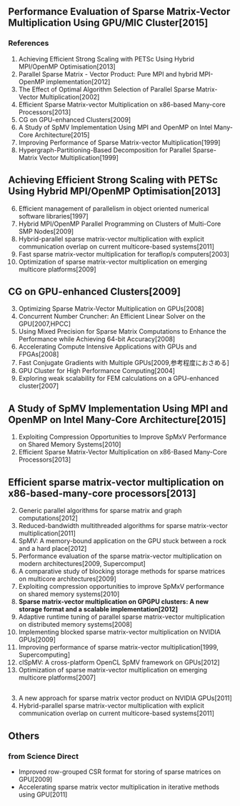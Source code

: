 ## Performance Evaluation of Sparse Matrix-Vector Multiplication Using GPU/MIC Cluster[2015]
### References
1. Achieving Efficient Strong Scaling with PETSc Using Hybrid MPI/OpenMP Optimisation[2013]
2. Parallel Sparse Matrix - Vector Product: Pure MPI and hybrid MPI-OpenMP implementation[2012]
3. The Effect of Optimal Algorithm Selection of Parallel Sparse Matrix-Vector Multiplication[2002]
4. Efficient Sparse Matrix-vector Multiplication on x86-based Many-core Processors[2013]
5. CG on GPU-enhanced Clusters[2009]
6. A Study of SpMV Implementation Using MPI and OpenMP on Intel Many-Core Architecture[2015]
7. Improving Performance of Sparse Matrix-vector Multiplication[1999]
8. Hypergraph-Partitioning-Based Decomposition for Parallel Sparse-Matrix Vector Multiplication[1999]

## Achieving Efficient Strong Scaling with PETSc Using Hybrid MPI/OpenMP Optimisation[2013]
6. Efficient management of parallelism in object oriented numerical software libraries[1997]
11. Hybrid MPI/OpenMP Parallel Programming on Clusters of Multi-Core SMP Nodes[2009]
13. Hybrid-parallel sparse matrix-vector multiplication with explicit communication overlap on current multicore-based systems[2011]
14. Fast sparse matrix-vector multiplication for teraflop/s computers[2003]
15. Optimization of sparse matrix-vector multiplication on emerging multicore platforms[2009]

## CG on GPU-enhanced Clusters[2009]
3. Optimizing Sparse Matrix-Vector Multiplication on GPUs[2008]
5. Concurrent Number Cruncher: An Efficient Linear Solver on the GPU[2007,HPCC]
6. Using Mixed Precision for Sparse Matrix Computations to Enhance the Performance while Achieving 64-bit Accuracy[2008]
8. Accelerating Compute Intensive Applications with GPUs and FPGAs[2008]
9. Fast Conjugate Gradients with Multiple GPUs[2009,参考程度におさめる]
10. GPU	Cluster for High Performance Computing[2004]
12. Exploring weak scalability for FEM calculations on a GPU-enhanced cluster[2007]

## A Study of SpMV Implementation Using MPI and OpenMP on Intel Many-Core Architecture[2015]
1. Exploiting Compression Opportunities to Improve SpMxV Performance on Shared Memory Systems[2010]
3. Efficient Sparse Matrix-Vector Multiplication on x86-Based Many-Core Processors[2013]

## Efficient sparse matrix-vector multiplication on x86-based-many-core processors[2013]
2. Generic parallel algorithms for sparse matrix and graph computations[2012]
3. Reduced-bandwidth multithreaded algorithms for sparse matrix-vector multiplication[2011]
6. SpMV: A memory-bound application on the GPU stuck between a rock and a hard place[2012]
7. Performance evaluation of the sparse matrix-vector multiplication on modern architectures[2009, Supercomput]
9. A comparative study of blocking storage methods for sparse matrices on multicore architectures[2009]
10. Exploiting compression opportunities to improve SpMxV performance on shared memory systems[2010]
11. **Sparse matrix-vector multiplication on GPGPU clusters: A new storage format and a scalable implementation[2012]**
12. Adaptive runtime tuning of parallel sparse matrix-vector multiplication on distributed memory systems[2008]
14. Implementing blocked sparse matrix-vector multiplication on NVIDIA GPUs[2009]
20. Improving performance of sparse matrix-vector multiplication[1999, Supercomputing]
21. clSpMV: A cross-platform OpenCL SpMV framework on GPUs[2012]
26. Optimization of sparse matrix-vector multiplication on emerging multicore platforms[2007]

## 
3. A new approach for sparse matrix vector product on NVIDIA GPUs[2011]
4. Hybrid-parallel sparse matrix-vector multiplication with explicit communication overlap on current multicore-based systems[2011]

## Others
### from Science Direct
- Improved row-grouped CSR format for storing of sparse matrices on GPU[2009]
- Accelerating sparse matrix vector multiplication in iterative methods using GPU[2011]
